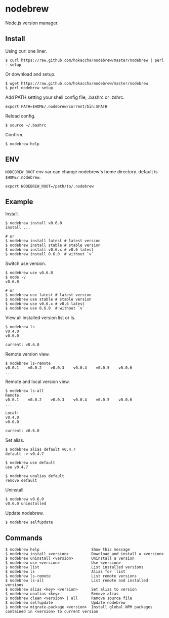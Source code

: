 # nodebrew

Node.js version manager.

## Install

Using curl one liner.

    $ curl https://raw.github.com/hokaccha/nodebrew/master/nodebrew | perl - setup

Or download and setup.

    $ wget https://raw.github.com/hokaccha/nodebrew/master/nodebrew
    $ perl nodebrew setup

Add PATH setting your shell config file, .bashrc or .zshrc.

    export PATH=$HOME/.nodebrew/current/bin:$PATH

Reload config.

    $ source ~/.bashrc

Confirm.

    $ nodebrew help

## ENV

`NODEBREW_ROOT` env var can change nodebrew's home directory. default is `$HOME/.nodebrew`.

    export NODEBREW_ROOT=/path/to/.nodebrew

## Example

Install.

    $ nodebrew install v0.6.0
    install ...

    # or
    $ nodebrew install latest # latest version
    $ nodebrew install stable # stable version
    $ nodebrew install v0.6.x # v0.6 latest
    $ nodebrew install 0.6.0  # without `v`

Switch use version.

    $ nodebrew use v0.6.0
    $ node -v
    v0.6.0

    # or
    $ nodebrew use latest # latest version
    $ nodebrew use stable # stable version
    $ nodebrew use v0.6.x # v0.6 latest
    $ nodebrew use 0.6.0  # without `v`

View all installed version list or ls.

    $ nodebrew ls
    v0.4.0
    v0.6.0

    current: v0.6.0

Remote version view.

    $ nodebrew ls-remote
    v0.0.1    v0.0.2    v0.0.3    v0.0.4    v0.0.5    v0.0.6    
    ...

Remote and local version view.

    $ nodebrew ls-all
    Remote:
    v0.0.1    v0.0.2    v0.0.3    v0.0.4    v0.0.5    v0.0.6    
    ...

    Local:
    v0.4.0
    v0.6.0

    current: v0.6.0

Set alias.

    $ nodebrew alias default v0.4.7
    default -> v0.4.7

    $ nodebrew use default
    use v0.4.7

    $ nodebrew unalias default
    remove default

Uninstall.

    $ nodebrew v0.6.0
    v0.6.0 uninstalled

Update nodebrew.

    $ nodebrew selfupdate

## Commands

    $ nodebrew help                       Show this message
    $ nodebrew install <version>          Download and install a <version>
    $ nodebrew uninstall <version>        Uninstall a version
    $ nodebrew use <version>              Use <version>
    $ nodebrew list                       List installed versions
    $ nodebrew ls                         Alias for `list`
    $ nodebrew ls-remote                  List remote versions
    $ nodebrew ls-all                     List remote and installed versions
    $ nodebrew alias <key> <version>      Set alias to version
    $ nodebrew unalias <key>              Remove alias
    $ nodebrew clean <version> | all      Remove source file
    $ nodebrew selfupdate                 Update nodebrew
    $ nodebrew migrate-package <version>  Install global NPM packages contained in <version> to current version

